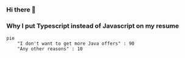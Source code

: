 ### Hi there 👋
<h3>Why I put Typescript instead of Javascript on my resume</h3>


```mermaid
pie
    "I don't want to get more Java offers" : 90
    "Any other reasons" : 10
```
<!--
**Barmaster/Barmaster** is a ✨ _special_ ✨ repository because its `README.md` (this file) appears on your GitHub profile.

Here are some ideas to get you started:

- 🔭 I’m currently working on ...
- 🌱 I’m currently learning ...
- 👯 I’m looking to collaborate on ...
- 🤔 I’m looking for help with ...
- 💬 Ask me about ...
- 📫 How to reach me: ...
- 😄 Pronouns: ...
- ⚡ Fun fact: ...
-->
